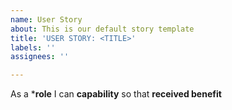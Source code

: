 ```yaml
---
name: User Story
about: This is our default story template
title: 'USER STORY: <TITLE>'
labels: ''
assignees: ''

---
```


As a ***role** I can **capability** so that **received benefit**

